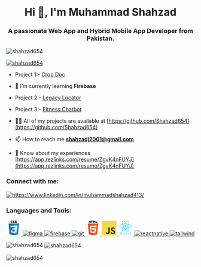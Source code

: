 <h1 align="center">Hi 👋, I'm Muhammad Shahzad</h1>
<h3 align="center">A passionate Web App and Hybrid Mobile App Developer from Pakistan.</h3>

<p align="left"> <img src="https://komarev.com/ghpvc/?username=shahzad654&label=Profile%20views&color=0e75b6&style=flat" alt="shahzad654" /> </p>

<p align="left"> <a href="https://github.com/ryo-ma/github-profile-trophy"><img src="https://github-profile-trophy.vercel.app/?username=shahzad654" alt="shahzad654" /></a> </p>

- Project 1:- [Crop Doc](https://github.com/Shahzad654/CropDoc)

- 🌱 I’m currently learning **Firebase**

- Project 2:- [Legacy Locator](https://github.com/Shahzad654/LegacyLocator)

- Project 3:- [Fitness Chatbot](https://github.com/Shahzad654/Fitness-Chat-Bot)

- 👨‍💻 All of my projects are available at [https://github.com/Shahzad654](https://github.com/Shahzad654)

- 📫 How to reach me **shahzadj2001@gmail.com**

- 📄 Know about my experiences [https://app.rezlinks.com/resume/ZgvK4nFUYJ](https://app.rezlinks.com/resume/ZgvK4nFUYJ)

<h3 align="left">Connect with me:</h3>
<p align="left">
<a href="https://linkedin.com/in/https://www.linkedin.com/in/muhammadshahzad413/" target="blank"><img align="center" src="https://raw.githubusercontent.com/rahuldkjain/github-profile-readme-generator/master/src/images/icons/Social/linked-in-alt.svg" alt="https://www.linkedin.com/in/muhammadshahzad413/" height="30" width="40" /></a>
</p>

<h3 align="left">Languages and Tools:</h3>
<p align="left"> <a href="https://www.w3schools.com/css/" target="_blank" rel="noreferrer"> <img src="https://raw.githubusercontent.com/devicons/devicon/master/icons/css3/css3-original-wordmark.svg" alt="css3" width="40" height="40"/> </a> <a href="https://www.figma.com/" target="_blank" rel="noreferrer"> <img src="https://www.vectorlogo.zone/logos/figma/figma-icon.svg" alt="figma" width="40" height="40"/> </a> <a href="https://firebase.google.com/" target="_blank" rel="noreferrer"> <img src="https://www.vectorlogo.zone/logos/firebase/firebase-icon.svg" alt="firebase" width="40" height="40"/> </a> <a href="https://git-scm.com/" target="_blank" rel="noreferrer"> <img src="https://www.vectorlogo.zone/logos/git-scm/git-scm-icon.svg" alt="git" width="40" height="40"/> </a> <a href="https://www.w3.org/html/" target="_blank" rel="noreferrer"> <img src="https://raw.githubusercontent.com/devicons/devicon/master/icons/html5/html5-original-wordmark.svg" alt="html5" width="40" height="40"/> </a> <a href="https://developer.mozilla.org/en-US/docs/Web/JavaScript" target="_blank" rel="noreferrer"> <img src="https://raw.githubusercontent.com/devicons/devicon/master/icons/javascript/javascript-original.svg" alt="javascript" width="40" height="40"/> </a> <a href="https://reactjs.org/" target="_blank" rel="noreferrer"> <img src="https://raw.githubusercontent.com/devicons/devicon/master/icons/react/react-original-wordmark.svg" alt="react" width="40" height="40"/> </a> <a href="https://reactnative.dev/" target="_blank" rel="noreferrer"> <img src="https://reactnative.dev/img/header_logo.svg" alt="reactnative" width="40" height="40"/> </a> <a href="https://tailwindcss.com/" target="_blank" rel="noreferrer"> <img src="https://www.vectorlogo.zone/logos/tailwindcss/tailwindcss-icon.svg" alt="tailwind" width="40" height="40"/> </a> </p>

<p><img align="left" src="https://github-readme-stats.vercel.app/api/top-langs?username=shahzad654&show_icons=true&locale=en&layout=compact" alt="shahzad654" /></p>

<p>&nbsp;<img align="center" src="https://github-readme-stats.vercel.app/api?username=shahzad654&show_icons=true&locale=en" alt="shahzad654" /></p>

<p><img align="center" src="https://github-readme-streak-stats.herokuapp.com/?user=shahzad654&" alt="shahzad654" /></p>
